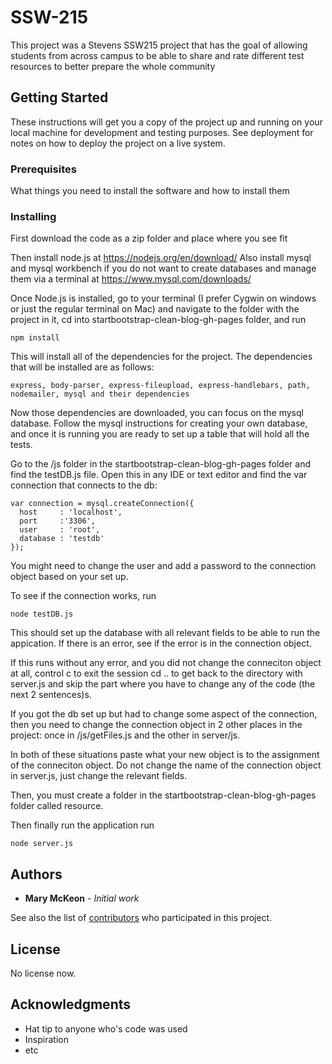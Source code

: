 # SSW-215

This project was a Stevens SSW215 project that has the goal of allowing students from across campus to be able to share and rate different test resources to better prepare the whole community

## Getting Started

These instructions will get you a copy of the project up and running on your local machine for development and testing purposes. See deployment for notes on how to deploy the project on a live system.

### Prerequisites

What things you need to install the software and how to install them

### Installing

First download the code as a zip folder and place where you see fit

Then install node.js at https://nodejs.org/en/download/
Also install mysql and mysql workbench if you do not want to create databases and manage them via a terminal at https://www.mysql.com/downloads/

Once Node.js is installed, go to your terminal (I prefer Cygwin on windows or just the regular terminal on Mac) and navigate to the folder with the project in it, cd into startbootstrap-clean-blog-gh-pages folder, and run 
```
npm install
```
This will install all of the dependencies for the project. The dependencies that will be installed are as follows:

```
express, body-parser, express-fileupload, express-handlebars, path, nodemailer, mysql and their dependencies
```

Now those dependencies are downloaded, you can focus on the mysql database.
Follow the mysql instructions for creating your own database, and once it is running you are ready to set up a table that will hold all the tests.

Go to the /js folder in the startbootstrap-clean-blog-gh-pages folder and find the testDB.js file. Open this in any IDE or text editor and find the var connection that connects to the db:

```
var connection = mysql.createConnection({
  host     : 'localhost',
  port     :'3306',
  user     : 'root',
  database : 'testdb'
});

```
You might need to change the user and add a password to the connection object based on your set up.

To see if the connection works, run 
```
node testDB.js
```

This should set up the database with all relevant fields to be able to run the appication. If there is an error, see if the error is in the connection object.

If this runs without any error, and you did not change the conneciton object at all, control c to exit the session cd .. to get back to the directory with server.js and skip the part where you have to change any of the code (the next 2 sentences)s.

If you got the db set up but had to change some aspect of the connection, then you need to change the connection object in 2 other places in the project: once in /js/getFiles.js and the other in server/js.

In both of these situations paste what your new object is to the assignment of the conneciton object. Do not change the name of the connection object in server.js, just change the relevant fields.

Then, you must create a folder in the startbootstrap-clean-blog-gh-pages folder called resource.

Then finally run the application run 
```
node server.js
```


## Authors

* **Mary McKeon** - *Initial work*

See also the list of [contributors](https://github.com/mmckeon16/SSW-215-Project/contributors) who participated in this project.

## License

No license now.

## Acknowledgments

* Hat tip to anyone who's code was used
* Inspiration
* etc

